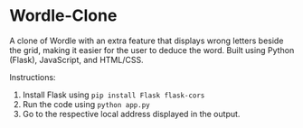 # Wordle-Clone
A clone of Wordle with an extra feature that displays wrong letters beside the grid, making it easier for the user to deduce the word. Built using Python (Flask), JavaScript, and HTML/CSS.

Instructions:

1. Install Flask using ```pip install Flask flask-cors```
2. Run the code using ```python app.py```
3. Go to the respective local address displayed in the output. 

